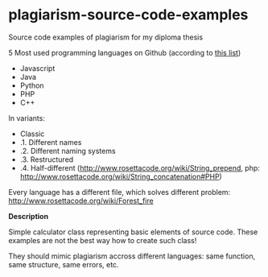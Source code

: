 # plagiarism-source-code-examples
Source code examples of plagiarism for my diploma thesis

5 Most used programming languages on Github (according to [this list](https://www.businessinsider.com/the-10-most-popular-programming-languages-according-to-github-2018-10#7-typescript-4))
- Javascript
- Java
- Python
- PHP
- C++

In variants:
- Classic
- .1. Different names
- .2. Different naming systems
- .3. Restructured
- .4. Half-different (http://www.rosettacode.org/wiki/String_prepend, php: http://www.rosettacode.org/wiki/String_concatenation#PHP)

Every language has a different file, which solves different problem: http://www.rosettacode.org/wiki/Forest_fire

**Description**

Simple calculator class representing basic elements of source code. These examples are not the best way how to create such class!

They should mimic plagiarism accross different languages: same function, same  structure, same errors, etc.
